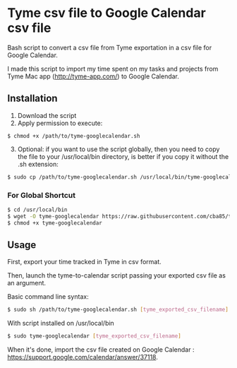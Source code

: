 # Tyme csv file to Google Calendar csv file

Bash script to convert a csv file from Tyme exportation in a csv file for Google Calendar.

I made this script to import my time spent on my tasks and projects from Tyme Mac app (http://tyme-app.com/) to Google Calendar.

## Installation

1. Download the script
2. Apply permission to execute:

```
$ chmod +x /path/to/tyme-googlecalendar.sh
```

3. Optional: if you want to use the script globally, then you need to copy the file to your /usr/local/bin directory, is better
if you copy it without the .sh extension:

```bash
$ sudo cp /path/to/tyme-googlecalendar.sh /usr/local/bin/tyme-googlecalendar
```

### For Global Shortcut ###

```bash
$ cd /usr/local/bin
$ wget -O tyme-googlecalendar https://raw.githubusercontent.com/cba85/tyme-googlecalendar/master/tyme-googlecalendar.sh
$ chmod +x tyme-googlecalendar
```

## Usage ##

First, export your time tracked in Tyme in csv format.

Then, launch the tyme-to-calendar script passing your exported csv file as an argument.

Basic command line syntax:

```bash
$ sudo sh /path/to/tyme-googlecalendar.sh [tyme_exported_csv_filename]
```

With script installed on /usr/local/bin

```bash
$ sudo tyme-googlecalendar [tyme_exported_csv_filename]
```

When it's done, import the csv file created on Google Calendar : https://support.google.com/calendar/answer/37118.
